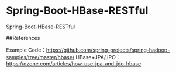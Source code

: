 # Spring-Boot-HBase-RESTful
Spring-Boot-HBase-RESTful

##References

Example Code：https://github.com/spring-projects/spring-hadoop-samples/tree/master/hbase/
HBase+JPA/JPO：https://dzone.com/articles/how-use-jpa-and-jdo-hbase
